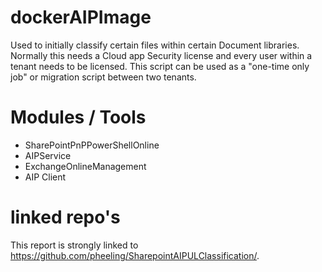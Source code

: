 # dockerAIPImage
Used to initially classify certain files within certain Document libraries.
Normally this needs a Cloud app Security license and every user within a tenant needs to be licensed.
This script can be used as a "one-time only job" or migration script between two tenants.

# Modules / Tools
- SharePointPnPPowerShellOnline
- AIPService
- ExchangeOnlineManagement
- AIP Client

# linked repo's
This report is strongly linked to https://github.com/pheeling/SharepointAIPULClassification/.
